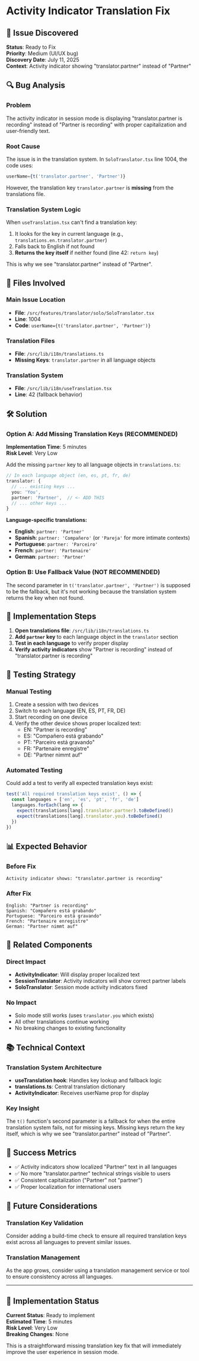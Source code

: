 # Activity Indicator Translation Fix

## 🐛 Issue Discovered

**Status**: Ready to Fix  
**Priority**: Medium (UI/UX bug)  
**Discovery Date**: July 11, 2025  
**Context**: Activity indicator showing "translator.partner" instead of "Partner"  

## 🔍 Bug Analysis

### Problem
The activity indicator in session mode is displaying "translator.partner is recording" instead of "Partner is recording" with proper capitalization and user-friendly text.

### Root Cause
The issue is in the translation system. In `SoloTranslator.tsx` line 1004, the code uses:
```typescript
userName={t('translator.partner', 'Partner')}
```

However, the translation key `translator.partner` is **missing** from the translations file.

### Translation System Logic
When `useTranslation.tsx` can't find a translation key:
1. It looks for the key in current language (e.g., `translations.en.translator.partner`)
2. Falls back to English if not found
3. **Returns the key itself** if neither found (line 42: `return key`)

This is why we see "translator.partner" instead of "Partner".

## 📂 Files Involved

### Main Issue Location
- **File**: `/src/features/translator/solo/SoloTranslator.tsx`
- **Line**: 1004
- **Code**: `userName={t('translator.partner', 'Partner')}`

### Translation Files
- **File**: `/src/lib/i18n/translations.ts`
- **Missing Keys**: `translator.partner` in all language objects

### Translation System
- **File**: `/src/lib/i18n/useTranslation.tsx`
- **Line**: 42 (fallback behavior)

## 🛠️ Solution

### Option A: Add Missing Translation Keys (RECOMMENDED)
**Implementation Time**: 5 minutes  
**Risk Level**: Very Low  

Add the missing `partner` key to all language objects in `translations.ts`:

```typescript
// In each language object (en, es, pt, fr, de)
translator: {
  // ... existing keys ...
  you: 'You',
  partner: 'Partner',  // <- ADD THIS
  // ... other keys ...
}
```

**Language-specific translations:**
- **English**: `partner: 'Partner'`
- **Spanish**: `partner: 'Compañero'` (or `'Pareja'` for more intimate contexts)
- **Portuguese**: `partner: 'Parceiro'`
- **French**: `partner: 'Partenaire'`
- **German**: `partner: 'Partner'`

### Option B: Use Fallback Value (NOT RECOMMENDED)
The second parameter in `t('translator.partner', 'Partner')` is supposed to be the fallback, but it's not working because the translation system returns the key when not found.

## 📝 Implementation Steps

1. **Open translations file**: `/src/lib/i18n/translations.ts`
2. **Add `partner` key** to each language object in the `translator` section
3. **Test in each language** to verify proper display
4. **Verify activity indicators** show "Partner is recording" instead of "translator.partner is recording"

## 🧪 Testing Strategy

### Manual Testing
1. Create a session with two devices
2. Switch to each language (EN, ES, PT, FR, DE)
3. Start recording on one device
4. Verify the other device shows proper localized text:
   - EN: "Partner is recording"
   - ES: "Compañero está grabando"
   - PT: "Parceiro está gravando"
   - FR: "Partenaire enregistre"
   - DE: "Partner nimmt auf"

### Automated Testing
Could add a test to verify all expected translation keys exist:
```typescript
test('All required translation keys exist', () => {
  const languages = ['en', 'es', 'pt', 'fr', 'de']
  languages.forEach(lang => {
    expect(translations[lang].translator.partner).toBeDefined()
    expect(translations[lang].translator.you).toBeDefined()
  })
})
```

## 📊 Expected Behavior

### Before Fix
```
Activity indicator shows: "translator.partner is recording"
```

### After Fix
```
English: "Partner is recording"
Spanish: "Compañero está grabando"
Portuguese: "Parceiro está gravando"
French: "Partenaire enregistre"
German: "Partner nimmt auf"
```

## 🔄 Related Components

### Direct Impact
- **ActivityIndicator**: Will display proper localized text
- **SessionTranslator**: Activity indicators will show correct partner labels
- **SoloTranslator**: Session mode activity indicators fixed

### No Impact
- Solo mode still works (uses `translator.you` which exists)
- All other translations continue working
- No breaking changes to existing functionality

## 📚 Technical Context

### Translation System Architecture
- **useTranslation hook**: Handles key lookup and fallback logic
- **translations.ts**: Central translation dictionary
- **ActivityIndicator**: Receives userName prop for display

### Key Insight
The `t()` function's second parameter is a fallback for when the entire translation system fails, not for missing keys. Missing keys return the key itself, which is why we see "translator.partner" instead of "Partner".

## 🎯 Success Metrics

- ✅ Activity indicators show localized "Partner" text in all languages
- ✅ No more "translator.partner" technical strings visible to users
- ✅ Consistent capitalization ("Partner" not "partner")
- ✅ Proper localization for international users

## 🔮 Future Considerations

### Translation Key Validation
Consider adding a build-time check to ensure all required translation keys exist across all languages to prevent similar issues.

### Translation Management
As the app grows, consider using a translation management service or tool to ensure consistency across all languages.

---

## 🚦 Implementation Status

**Current Status**: Ready to implement  
**Estimated Time**: 5 minutes  
**Risk Level**: Very Low  
**Breaking Changes**: None  

This is a straightforward missing translation key fix that will immediately improve the user experience in session mode.